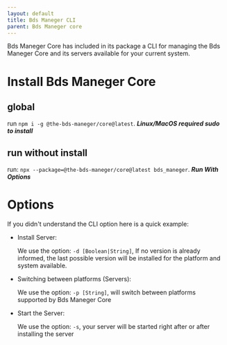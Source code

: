 ```yaml
---
layout: default
title: Bds Maneger CLI
parent: Bds Maneger core
---
```


Bds Maneger Core has included in its package a CLI for managing the Bds Maneger Core and its servers available for your current system.

# Install Bds Maneger Core

## global

run `npm i -g @the-bds-maneger/core@latest`. ***Linux/MacOS required sudo to install***

## run without install

run: `npx --package=@the-bds-maneger/core@latest bds_maneger`. ***Run With Options***

# Options

If you didn't understand the CLI option here is a quick example:

* Install Server: 
    
    We use the option: `-d [Boolean|String]`, If no version is already informed, the last possible version will be installed for the platform and system available.

* Switching between platforms (Servers):

    We use the option: `-p [String]`, will switch between platforms supported by Bds Maneger Core

* Start the Server:

    We use the option: `-s`, your server will be started right after or after installing the server